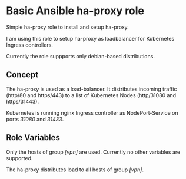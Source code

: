 # Basic Ansible ha-proxy role

Simple ha-proxy role to install and setup ha-proxy. 

I am using this role to setup ha-proxy as loadbalancer for Kubernetes Ingress controllers.

Currently the role suppports only debian-based distributions. 

## Concept

The ha-proxy is used as a load-balancer. It distributes incoming traffic (http/80 and https/443) to a list of Kubernetes Nodes (http/31080 and https/31443).

Kubernetes is running nginx Ingress controller as NodePort-Service on ports _31080_ and _31433_.


## Role Variables

Only the hosts of group _[vpn]_ are used. Currently no other variables are supported.

The ha-proxy distributes load to all hosts of group _[vpn]_. 